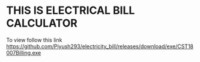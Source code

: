 # THIS IS ELECTRICAL BILL CALCULATOR
To view follow this link
https://github.com/Piyush293/electricity_bill/releases/download/exe/CST18007Billing.exe
